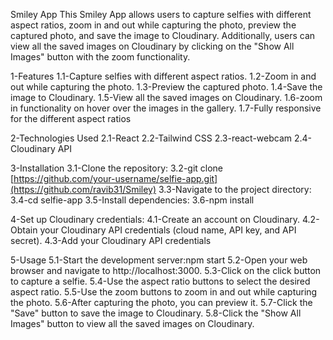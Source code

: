 Smiley App
This Smiley App allows users to capture selfies with different aspect ratios, zoom in and out while capturing the photo, preview the captured photo, and save the image to Cloudinary. Additionally, users can view all the saved images on Cloudinary by clicking on the "Show All Images" button with  the zoom functionality.

1-Features
  1.1-Capture selfies with different aspect ratios.
  1.2-Zoom in and out while capturing the photo.
  1.3-Preview the captured photo.
  1.4-Save the image to Cloudinary.
  1.5-View all the saved images on Cloudinary.
  1.6-zoom in functionality on hover over the images in the gallery.
  1.7-Fully responsive for the different aspect ratios

2-Technologies Used
  2.1-React
  2.2-Tailwind CSS
  2.3-react-webcam
  2.4-Cloudinary API

3-Installation
  3.1-Clone the repository:
  3.2-git clone [https://github.com/your-username/selfie-app.git](https://github.com/ravib31/Smiley)
  3.3-Navigate to the project directory:
  3.4-cd selfie-app
  3.5-Install dependencies:
  3.6-npm install

4-Set up Cloudinary credentials:
  4.1-Create an account on Cloudinary.
  4.2-Obtain your Cloudinary API credentials (cloud name, API key, and API secret).
  4.3-Add your Cloudinary API credentials

5-Usage
  5.1-Start the development server:npm start
  5.2-Open your web browser and navigate to http://localhost:3000.
  5.3-Click on the click button to capture a selfie.
  5.4-Use the aspect ratio buttons to select the desired aspect ratio.
  5.5-Use the zoom buttons to zoom in and out while capturing the photo.
  5.6-After capturing the photo, you can preview it.
  5.7-Click the "Save" button to save the image to Cloudinary.
  5.8-Click the "Show All Images" button to view all the saved images on Cloudinary.
